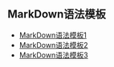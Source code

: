 ## MarkDown语法模板  

* [MarkDown语法模板1][1]
* [MarkDown语法模板2][2]
* [MarkDown语法模板3][3]

[1]:https://github.com/johnxue2013/tools/blob/master/doc/markdown_template.md "markdown语法模板"
[2]:https://github.com/johnxue2013/tools/blob/master/doc/markdown_template2.md "markdown语法模板"
[3]:https://github.com/johnxue2013/tools/blob/master/doc/markdown_template.md "markdown语法模板"
